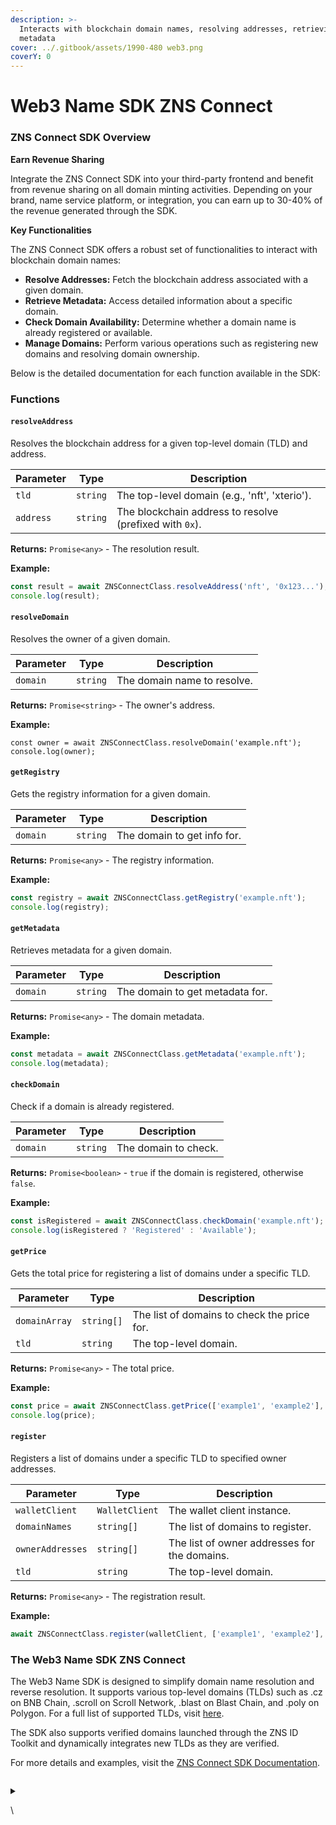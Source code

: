 ```yaml
---
description: >-
  Interacts with blockchain domain names, resolving addresses, retrieving
  metadata
cover: ../.gitbook/assets/1990-480 web3.png
coverY: 0
---
```


# Web3 Name SDK ZNS Connect

### ZNS Connect SDK Overview

**Earn Revenue Sharing**

Integrate the ZNS Connect SDK into your third-party frontend and benefit from revenue sharing on all domain minting activities. Depending on your brand, name service platform, or integration, you can earn up to 30-40% of the revenue generated through the SDK.

**Key Functionalities**

The ZNS Connect SDK offers a robust set of functionalities to interact with blockchain domain names:

* **Resolve Addresses:** Fetch the blockchain address associated with a given domain.
* **Retrieve Metadata:** Access detailed information about a specific domain.
* **Check Domain Availability:** Determine whether a domain name is already registered or available.
* **Manage Domains:** Perform various operations such as registering new domains and resolving domain ownership.

Below is the detailed documentation for each function available in the SDK:

### Functions

#### `resolveAddress`

Resolves the blockchain address for a given top-level domain (TLD) and address.

| Parameter | Type     | Description                                             |
| --------- | -------- | ------------------------------------------------------- |
| `tld`     | `string` | The top-level domain (e.g., 'nft', 'xterio').           |
| `address` | `string` | The blockchain address to resolve (prefixed with `0x`). |

**Returns:** `Promise<any>` - The resolution result.

**Example:**

```javascript
const result = await ZNSConnectClass.resolveAddress('nft', '0x123...');
console.log(result);
```

#### `resolveDomain`



Resolves the owner of a given domain.

| Parameter | Type     | Description                 |
| --------- | -------- | --------------------------- |
| `domain`  | `string` | The domain name to resolve. |

**Returns:** `Promise<string>` - The owner's address.

**Example:**

```
const owner = await ZNSConnectClass.resolveDomain('example.nft');
console.log(owner);
```

#### `getRegistry`

Gets the registry information for a given domain.

| Parameter | Type     | Description                 |
| --------- | -------- | --------------------------- |
| `domain`  | `string` | The domain to get info for. |

**Returns:** `Promise<any>` - The registry information.

**Example:**

```javascript
const registry = await ZNSConnectClass.getRegistry('example.nft');
console.log(registry);
```

#### `getMetadata`

Retrieves metadata for a given domain.

| Parameter | Type     | Description                     |
| --------- | -------- | ------------------------------- |
| `domain`  | `string` | The domain to get metadata for. |

**Returns:** `Promise<any>` - The domain metadata.

**Example:**

```javascript
const metadata = await ZNSConnectClass.getMetadata('example.nft');
console.log(metadata);
```

#### `checkDomain`



Check if a domain is already registered.

| Parameter | Type     | Description          |
| --------- | -------- | -------------------- |
| `domain`  | `string` | The domain to check. |

**Returns:** `Promise<boolean>` - `true` if the domain is registered, otherwise `false`.

**Example:**

```javascript
const isRegistered = await ZNSConnectClass.checkDomain('example.nft');
console.log(isRegistered ? 'Registered' : 'Available');
```

#### `getPrice`

Gets the total price for registering a list of domains under a specific TLD.

| Parameter     | Type       | Description                                 |
| ------------- | ---------- | ------------------------------------------- |
| `domainArray` | `string[]` | The list of domains to check the price for. |
| `tld`         | `string`   | The top-level domain.                       |

**Returns:** `Promise<any>` - The total price.

**Example:**

```javascript
const price = await ZNSConnectClass.getPrice(['example1', 'example2'], 'nft');
console.log(price);
```

#### `register`

Registers a list of domains under a specific TLD to specified owner addresses.

| Parameter        | Type           | Description                                  |
| ---------------- | -------------- | -------------------------------------------- |
| `walletClient`   | `WalletClient` | The wallet client instance.                  |
| `domainNames`    | `string[]`     | The list of domains to register.             |
| `ownerAddresses` | `string[]`     | The list of owner addresses for the domains. |
| `tld`            | `string`       | The top-level domain.                        |

**Returns:** `Promise<any>` - The registration result.

**Example:**

```javascript
await ZNSConnectClass.register(walletClient, ['example1', 'example2'], ['0x123...', '0x456...'], 'nft');
```

### The Web3 Name SDK ZNS Connect

The Web3 Name SDK is designed to simplify domain name resolution and reverse resolution. It supports various top-level domains (TLDs) such as .cz on BNB Chain, .scroll on Scroll Network, .blast on Blast Chain, and .poly on Polygon. For a full list of supported TLDs, visit [here](https://docs.znsconnect.io/technical-documentation/contract-address).&#x20;

The SDK also supports verified domains launched through the ZNS ID Toolkit and dynamically integrates new TLDs as they are verified.

For more details and examples, visit the [ZNS Connect SDK Documentation](https://docs.znsconnect.io/technical-documentation/sdk).



```
```

<details>

<summary></summary>



</details>

\
